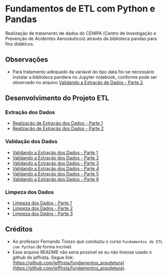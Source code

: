 # Fundamentos de ETL com Python e Pandas
Realização de tratamento de dados do CENIPA (Centro de Investigação e Prevenção de Acidentes Aeronáuticos) através da biblioteca pandas para fins didáticos.

## Observações
* Para tratamento adequado da variável do tipo data foi-se necessário instalar a biblioteca pandera no Jupyter notebook, conforme pode ser observado no arquivo [Validando a Extração de Dados - Parte 2](https://github.com/Edivaldo16/projeto_etl/blob/main/Desenvolvimento/Validação/Validacao_2.ipynb).

## Desenvolvimento do Projeto ETL 

### Extração dos Dados 

* [Realização de Extração dos Dados - Parte 1](https://github.com/Edivaldo16/projeto_etl/blob/main/Desenvolvimento/Extracao/Extracao_1.ipynb)
* [Realização de Extração dos Dados - Parte 2](https://github.com/Edivaldo16/projeto_etl/blob/main/Desenvolvimento/Extracao/Extracao_2.ipynb)

### Validação dos Dados 

* [Validando a Extração dos Dados - Parte 1](https://github.com/Edivaldo16/projeto_etl/blob/main/Desenvolvimento/Validação/Validacao_1.ipynb)
* [Validando a Extração dos Dados - Parte 2](https://github.com/Edivaldo16/projeto_etl/blob/main/Desenvolvimento/Validação/Validacao_2.ipynb)
* [Validando a Extração dos Dados - Parte 3](https://github.com/Edivaldo16/projeto_etl/blob/main/Desenvolvimento/Validação/Validacao_3.ipynb)
* [Validando a Extração dos Dados - Parte 4](https://github.com/Edivaldo16/projeto_etl/blob/main/Desenvolvimento/Validação/Validacao_4.ipynb)
* [Validando a Extração dos Dados - Parte 5](https://github.com/Edivaldo16/projeto_etl/blob/main/Desenvolvimento/Validação/Validacao_5.ipynb)
* [Validando a Extração dos Dados - Parte 6](https://github.com/Edivaldo16/projeto_etl/blob/main/Desenvolvimento/Validação/Validacao_6.ipynb)

### Limpeza dos Dados

* [Limpeza dos Dados - Parte 1](https://github.com/Edivaldo16/projeto_etl/blob/main/Desenvolvimento/Limpeza/Limpeza_1.ipynb)
* [Limpeza dos Dados - Parte 2](https://github.com/Edivaldo16/projeto_etl/blob/main/Desenvolvimento/Limpeza/Limpeza_2.ipynb)
* [Limpeza dos Dados - Parte 3](https://github.com/Edivaldo16/projeto_etl/blob/main/Desenvolvimento/Limpeza/Limpeza_3.ipynb)

## Créditos

* Ao professor Fernando Tiosso que conduziu o curso `Fundamentos de ETL com Python` de forma incrível. 
* Esse arquivo README não seria possível se eu não tivesse usado o github do jefhista. Segue link: 
[https://github.com/jeffhsta/fundamentos_arquitetura](https://github.com/jeffhsta/fundamentos_arquitetura).
